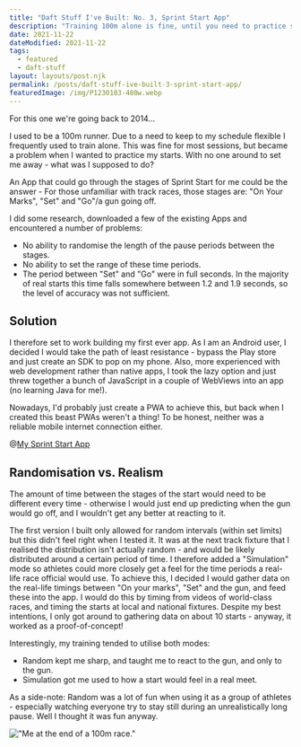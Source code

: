```yaml
---
title: "Daft Stuff I've Built: No. 3, Sprint Start App"
description: "Training 100m alone is fine, until you need to practice sprint starts."
date: 2021-11-22
dateModified: 2021-11-22
tags:
  - featured
  - daft-stuff
layout: layouts/post.njk
permalink: /posts/daft-stuff-ive-built-3-sprint-start-app/
featuredImage: /img/P1230103-480w.webp
---
```

For this one we're going back to 2014...

I used to be a 100m runner. Due to a need to keep to my schedule flexible I frequently used to train alone. This was fine for most sessions, but became a problem when I wanted to practice my starts. With no one around to set me away - what was I supposed to do?

An App that could go through the stages of Sprint Start for me could be the answer - For those unfamiliar with track races, those stages are: "On Your Marks", "Set" and "Go"/a gun going off.

I did some research, downloaded a few of the existing Apps and encountered a number of problems:

- No ability to randomise the length of the pause periods between the stages.
- No ability to set the range of these time periods.
- The period between "Set" and "Go" were in full seconds. In the majority of real starts this time falls somewhere between 1.2 and 1.9 seconds, so the level of accuracy was not sufficient.

## Solution

I therefore set to work building my first ever app. As I am an Android user, I decided I would take the path of least resistance - bypass the Play store and just create an SDK to pop on my phone. Also, more experienced with web development rather than native apps, I took the lazy option and just threw together a bunch of JavaScript in a couple of WebViews into an app (no learning Java for me!).

Nowadays, I'd probably just create a PWA to achieve this, but back when I created this beast PWAs weren't a thing! To be honest, neither was a reliable mobile internet connection either. 

@[My Sprint Start App](sprint-start-app-screencast)

## Randomisation vs. Realism

The amount of time between the stages of the start would need to be different every time - otherwise I would just end up predicting when the gun would go off, and I wouldn't get any better at reacting to it.

The first version I built only allowed for random intervals (within set limits) but this didn't feel right when I tested it. It was at the next track fixture that I realised the distribution isn't actually random - and would be likely distributed around a certain period of time. I therefore added a "Simulation" mode so athletes could more closely get a feel for the time periods a real-life race official would use. To achieve this, I decided I would gather data on the real-life timings between "On your marks", "Set" and the gun, and feed these into the app. I would do this by timing from videos of world-class races, and timing the starts at local and national fixtures. Despite my best intentions, I only got around to gathering data on about 10 starts - anyway, it worked as a proof-of-concept!

Interestingly, my training tended to utilise both modes:

- Random kept me sharp, and taught me to react to the gun, and only to the gun.
- Simulation got me used to how a start would feel in a real meet.

As a side-note: Random was a lot of fun when using it as a group of athletes - especially watching everyone try to stay still during an unrealistically long pause. Well I thought it was fun anyway.

!["Me at the end of a 100m race."](https://cfergo.s3.eu-west-1.amazonaws.com/P1230103.jpeg "Me at the end of a race. Pour one out for my fitness.")